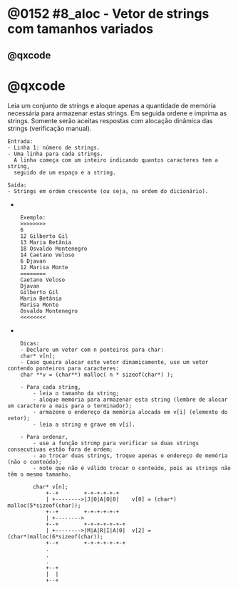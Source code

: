 # @0152 #8_aloc - Vetor de strings com tamanhos variados
## @qxcode

# @qxcode

Leia um conjunto de strings e aloque apenas a quantidade de memória necessária para armazenar estas strings. Em seguida ordene e imprima as strings. Somente serão aceitas respostas com alocação dinâmica das strings (verificação manual).

    Entrada:
    - Linha 1: número de strings.
    - Uma linha para cada strings. 
      A linha começa com um inteiro indicando quantos caracteres tem a string, 
      seguido de um espaço e a string.
    
    Saída:
    - Strings em ordem crescente (ou seja, na ordem do dicionário).
    
*

        Exemplo:
        >>>>>>>>
        6
        12 Gilberto Gil
        13 Maria Betânia
        18 Osvaldo Montenegro
        14 Caetano Veloso
        6 Djavan
        12 Marisa Monte
        ========
        Caetano Veloso
        Djavan
        Gilberto Gil
        Maria Betânia
        Marisa Monte
        Osvaldo Montenegro
        <<<<<<<<
*

        Dicas:
        - Declare um vetor com n ponteiros para char:
        char* v[n];
        - Caso queira alocar este vetor dinamicamente, use um vetor contendo ponteiros para caracteres:
        char **v = (char**) malloc( n * sizeof(char*) );
        
        - Para cada string, 
            - leia o tamanho da string;
            - aloque memória para armazenar esta string (lembre de alocar um caractere a mais para o terminador);
            - armazene o endereço da memória alocada em v[i] (elemento do vetor);
            - leia a string e grave em v[i].
        
        - Para ordenar,
            - use a função strcmp para verificar se duas strings consecutivas estão fora de ordem;
            - ao trocar duas strings, troque apenas o endereço de memória (não o conteúdo);
            - note que não é válido trocar o conteúdo, pois as strings não têm o mesmo tamanho.
        
            char* v[n];
                +--+        +-+-+-+-+-+
                | +-------->|J|O|A|O|0|    v[0] = (char*) malloc(5*sizeof(char));
                +--+        +-+-+-+-+-+
                | +-------->
                +--+        +-+-+-+-+-+-+
                | +-------->|M|A|R|I|A|0|  v[2] = (char*)malloc(6*sizeof(char));
                +--+        +-+-+-+-+-+-+
                .
                .
                .
                +--+
                |  |
                +--+